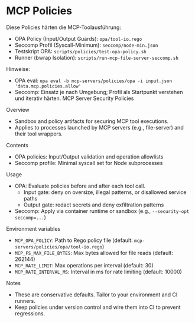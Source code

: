# MCP Policies

Diese Policies härten die MCP-Toolausführung:

- OPA Policy (Input/Output Guards): `opa/tool-io.rego`
- Seccomp Profil (Syscall-Minimum): `seccomp/node-min.json`
- Testskript OPA: `scripts/policies/test-opa-policy.sh`
- Runner (bwrap Isolation): `scripts/run-mcp-file-server-seccomp.sh`

Hinweise:
- OPA eval: `opa eval -b mcp-servers/policies/opa -i input.json 'data.mcp.policies.allow'`
- Seccomp: Einsatz je nach Umgebung; Profil als Startpunkt verstehen und iterativ härten.
MCP Server Security Policies

Overview
- Sandbox and policy artifacts for securing MCP tool executions.
- Applies to processes launched by MCP servers (e.g., file-server) and their tool wrappers.

Contents
- OPA policies: Input/Output validation and operation allowlists
- Seccomp profile: Minimal syscall set for Node subprocesses

Usage
- OPA: Evaluate policies before and after each tool call.
  - Input gate: deny on oversize, illegal patterns, or disallowed service paths
  - Output gate: redact secrets and deny exfiltration patterns
- Seccomp: Apply via container runtime or sandbox (e.g., `--security-opt seccomp=...`)

Environment variables
- `MCP_OPA_POLICY`: Path to Rego policy file (default: `mcp-servers/policies/opa/tool-io.rego`)
- `MCP_FS_MAX_FILE_BYTES`: Max bytes allowed for file reads (default: 262144)
- `MCP_RATE_LIMIT`: Max operations per interval (default: 30)
- `MCP_RATE_INTERVAL_MS`: Interval in ms for rate limiting (default: 10000)

Notes
- These are conservative defaults. Tailor to your environment and CI runners.
- Keep policies under version control and wire them into CI to prevent regressions.
